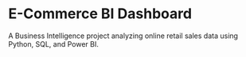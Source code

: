 # E-Commerce BI Dashboard
A Business Intelligence project analyzing online retail sales data using Python, SQL, and Power BI.